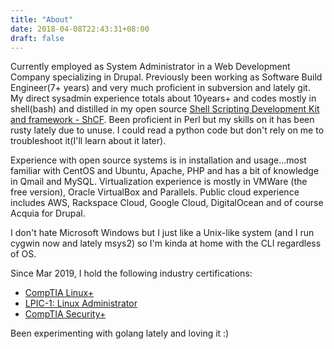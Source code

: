 ```yaml
---
title: "About"
date: 2018-04-08T22:43:31+08:00
draft: false
---
```


Currently employed as System Administrator in a Web Development Company specializing in Drupal. Previously been working as Software Build Engineer(7+ years) and very much proficient in subversion and lately git. My direct sysadmin experience totals about 10years+ and codes mostly in shell(bash) and distilled in my open source [Shell Scripting Development Kit and framework - ShCF](https://ismael.casimpan.com/shcf/). Been proficient in Perl but my skills on it has been rusty lately due to unuse. I could read a python code but don't rely on me to troubleshoot it(I'll learn about it later).

Experience with open source systems is in installation and usage...most familiar with CentOS and Ubuntu, Apache, PHP and has a bit of knowledge in Qmail and MySQL. Virtualization experience is mostly in VMWare (the free version), Oracle VirtualBox and Parallels. Public cloud experience includes AWS, Rackspace Cloud, Google Cloud, DigitalOcean and of course Acquia for Drupal.

I don't hate Microsoft Windows but I just like a Unix-like system (and I run cygwin now and lately msys2) so I'm kinda at home with the CLI regardless of OS.

Since Mar 2019, I hold the following industry certifications:

- [CompTIA Linux+](https://www.youracclaim.com/badges/930a39ef-db7a-4658-bf3d-52c717d7ff85)
- [LPIC-1: Linux Administrator](http://lpi.org/v/LPI000410499/cwztwt6lnb)
- [CompTIA Security+](https://www.youracclaim.com/badges/0142b954-2449-41d5-9e97-1503f04d2457)

Been experimenting with golang lately and loving it :)

